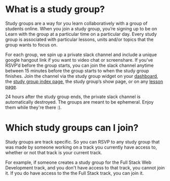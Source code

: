 # What is a study group? 

Study groups are a way for you learn collaboratively with a group of students online. When you join a study group, you’re signing up to be on Learn with the group at a particular time on a particular day. Every study group is associated with particular lessons, units and/or topics that the group wants to focus on. 

For each group, we spin up a private slack channel and include a unique google hangout link if you want to video chat or screenshare. If you’ve RSVP’d before the group starts, you can join the slack channel anytime between 15 minutes before the group starts to when the study group finishes. Join the channel via the study group widget on your [dashboard](https://learn.co), the [study group index page](https://learn.co/study-groups), the study group’s show page, or on any [lesson page](https://learn.co/lessons/current).

24 hours after the study group ends, the private slack channel is automatically destroyed. The groups are meant to be ephemeral. Enjoy them while they're there :). 

# Which study groups can I join? 

Study groups are track specific. So you can RSVP to any study group that was made by someone working on a track you currently have access to, whether or not that track is your current track.

For example, if someone creates a study group for the Full Stack Web Development track, and you don't have access to that track, you cannot join it. If you do have access to the the Full Stack track, you can join it. 


